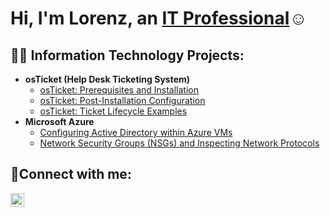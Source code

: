 <h1>Hi, I'm Lorenz, an <a href="https://www.linkedin.com/in/lorenz-lally-37a045326/">IT Professional</a>☺</h1>

<h2>👨‍💻 Information Technology Projects:</h2>

- <b>osTicket (Help Desk Ticketing System)</b>
  - [osTicket: Prerequisites and Installation](https://github.com/lorenzlally/osticket-prereqs)
  - [osTicket: Post-Installation Configuration](https://github.com/lorenzlally/post-install-config1)
  - [osTicket: Ticket Lifecycle Examples](https://github.com/joshmadakorcc/ticket-lifecycle)
- <b>Microsoft Azure</b>
  - [Configuring Active Directory within Azure VMs](https://github.com/joshmadakorcc/configure-ad)
  - [Network Security Groups (NSGs) and Inspecting Network Protocols](https://github.com/joshmadakorcc/azure-network-protocols)

<h2>🤳Connect with me:</h2>

[<img align="left" alt="Josh | LinkedIn" width="22px" src="https://cdn.jsdelivr.net/npm/simple-icons@v3/icons/linkedin.svg" />][linkedin]



[linkedin]: https://www.linkedin.com/in/lorenz-lally-37a045326/
